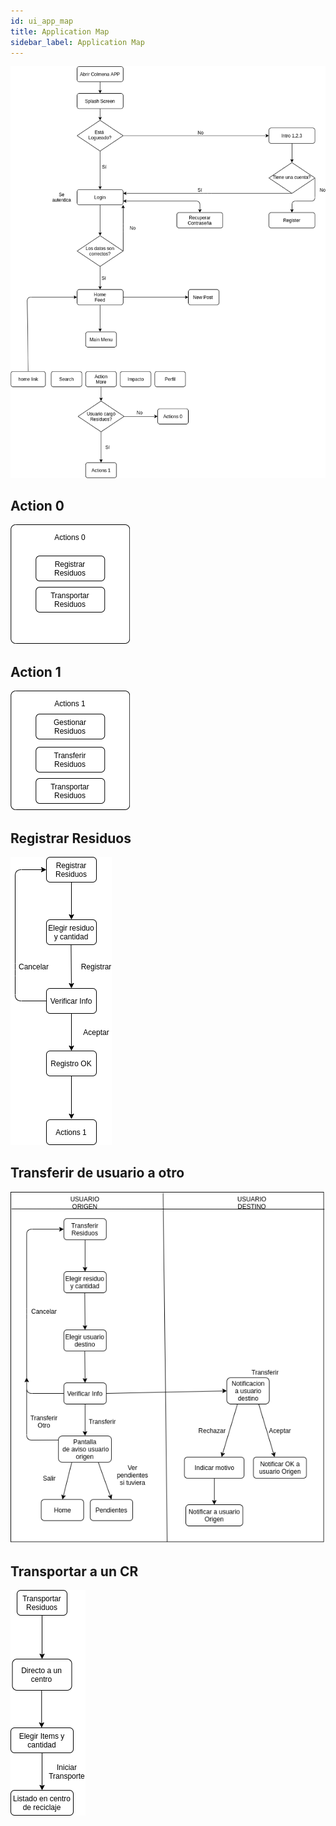 ```yaml
---
id: ui_app_map
title: Application Map
sidebar_label: Application Map
---
```


[![](assets/pmv/ui1.png)](assets/pmv/ui1.png)

## Action 0

[![](assets/pmv/action0.png)](assets/ui/menu/accion0.png)

## Action 1

[![](assets/pmv/action1.png)](assets/ui/menu/accion1.png)

## Registrar Residuos

[![](assets/pmv/registrar_residuos.png)](ui_registrar_residuo.md)

## Transferir de usuario a otro

[![](assets/pmv/transferir.png)](ui_transferir_residuo.md)

## Transportar a un CR

[![](assets/pmv/transportar.png)](ui_transportar_cr)



